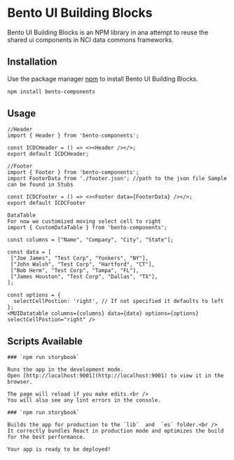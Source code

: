 # Bento UI Building Blocks

Bento UI Building Blocks is an NPM library in ana attempt to reuse the shared ui components in NCI data commons frameworks.

## Installation

Use the package manager [npm](https://www.npmjs.com/) to install Bento UI Building Blocks.

```bash
npm install bento-components
```

## Usage

```react
//Header
import { Header } from 'bento-components';

const ICDCHeader = () => <><Header /></>;
export default ICDCHeader;
```
```react
//Footer
import { Footer } from 'bento-components';
import FooterData from './footer.json'; //path to the json file Sample can be found in Stubs

const ICDCFooter = () => <><Footer data={FooterData} /></>;
export default ICDCFooter
```
```react
DataTable
For now we customized moving select cell to right
import { CustomDataTable } from 'bento-components';

const columns = ["Name", "Company", "City", "State"];

const data = [
 ["Joe James", "Test Corp", "Yonkers", "NY"],
 ["John Walsh", "Test Corp", "Hartford", "CT"],
 ["Bob Herm", "Test Corp", "Tampa", "FL"],
 ["James Houston", "Test Corp", "Dallas", "TX"],
];

const options = {
  selectCellPostion: 'right', // If not specified it defaults to left
};
<MUIDatatable columns={columns} data={data} options={options} selectCellPostion="right" />
```
## Scripts Available

```
### `npm run storybook`

Runs the app in the development mode.
Open [http://localhost:9001](http://localhost:9001) to view it in the browser.

The page will reload if you make edits.<br />
You will also see any lint errors in the console.
```
```
### `npm run storybook`

Builds the app for production to the `lib`  and  `es` folder.<br />
It correctly bundles React in production mode and optimizes the build for the best performance.

Your app is ready to be deployed!

```